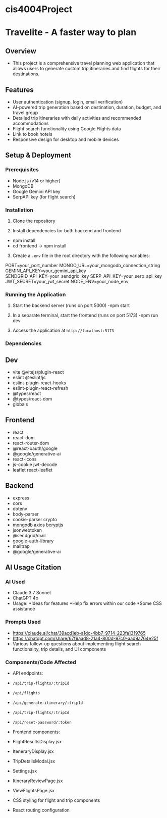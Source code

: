 # cis4004Project
# Travelite - A faster way to plan

## Overview

- This project is a comprehensive travel planning web application that allows users to generate custom trip itineraries and find flights for their destinations.

## Features

- User authentication (signup, login, email verification)
- AI-powered trip generation based on destination, duration, budget, and travel group
- Detailed trip itineraries with daily activities and recommended accommodations
- Flight search functionality using Google Flights data
- Link to book hotels
- Responsive design for desktop and mobile devices

## Setup & Deployment

### Prerequisites

- Node.js (v14 or higher)
- MongoDB
- Google Gemini API key
- SerpAPI key (for flight search)

### Installation

1. Clone the repository

2. Install dependencies for both backend and frontend
- npm install
- cd frontend -> npm install

3. Create a `.env` file in the root directory with the following variables:

PORT=your_port_number
MONGO_URL=your_mongodb_connection_string
GEMINI_API_KEY=your_gemini_api_key
SENDGRID_API_KEY=your_sendgrid_key
SERP_API_KEY=your_serp_api_key
JWT_SECRET=your_jwt_secret
NODE_ENV=your_node_env

### Running the Application

1. Start the backend server (runs on port 5000)
-npm start

2. In a separate terminal, start the frontend (runs on port 5173)
-npm run dev

3. Access the application at `http://localhost:5173`

### Dependencies

## Dev
 - vite @vitejs/plugin-react
 - eslint @eslint/js
 - eslint-plugin-react-hooks 
 - eslint-plugin-react-refresh
 - @types/react 
 - @types/react-dom 
 - globals

## Frontend
 - react 
 - react-dom 
 - react-router-dom 
 - @react-oauth/google 
 - @google/generative-ai 
 - react-icons 
 - js-cookie jwt-decode 
 - leaflet react-leaflet 

## Backend
 - express 
 - cors 
 - dotenv 
 - body-parser 
 - cookie-parser crypto 
 - mongodb axios bcryptjs 
 - jsonwebtoken 
 - @sendgrid/mail 
 - google-auth-library 
 - mailtrap 
 - @google/generative-ai

## AI Usage Citation

### AI Used
- Claude 3.7 Sonnet
- ChatGPT 4o
- Usage:
   *Ideas for features
   *Help fix errors within our code
   *Some CSS assistance

### Prompts Used
- https://claude.ai/chat/39acd1eb-a1dc-4bb7-9714-223fa1319765
- https://chatgpt.com/share/67f9aad8-21a4-800d-97c0-aad9a764e25f
- Various follow-up questions about implementing flight search functionality, trip details, and UI components

### Components/Code Affected
- API endpoints:
- `/api/trip-flights/:tripId`
- `/api/flights`
- `/api/generate-itinerary/:tripId`
- `/api/trip-flights/:tripId`
- `/api/reset-password/:token`

- Frontend components:
- FlightResultsDisplay.jsx
- IteneraryDisplay.jsx
- TripDetailsModal.jsx
- Settings.jsx
- ItineraryReviewPage.jsx
- ViewFlightsPage.jsx
- CSS styling for flight and trip components
- React routing configuration